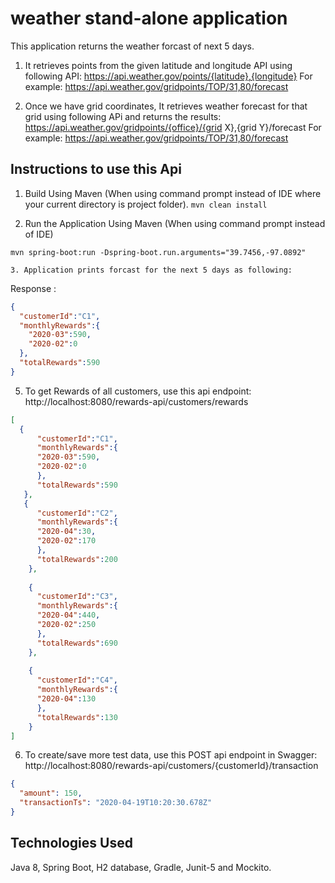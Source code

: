 # weather stand-alone application

This application returns the weather forcast of next 5 days.

1) It retrieves points from the given latitude and longitude API using following API:
https://api.weather.gov/points/{latitude},{longitude}
For example: https://api.weather.gov/gridpoints/TOP/31,80/forecast

2) Once we have grid coordinates, It retrieves weather forecast for that grid using following  APi and returns the results:
https://api.weather.gov/gridpoints/{office}/{grid X},{grid Y}/forecast
For example: https://api.weather.gov/gridpoints/TOP/31,80/forecast


## Instructions to use this Api

1. Build Using Maven (When using command prompt instead of IDE where your current directory is project folder).
```mvn clean install```

2. Run the Application Using Maven (When using command prompt instead of IDE)
```
mvn spring-boot:run -Dspring-boot.run.arguments="39.7456,-97.0892"

3. Application prints forcast for the next 5 days as following:

```
Response :

```json
{
  "customerId":"C1",
  "monthlyRewards":{
    "2020-03":590,
    "2020-02":0
  },
  "totalRewards":590
}

```
5. To get Rewards of all customers, use this api endpoint: 
http://localhost:8080/rewards-api/customers/rewards
```json
[
  {
      "customerId":"C1",
      "monthlyRewards":{
      "2020-03":590,
      "2020-02":0
      },
      "totalRewards":590
   },
   {
      "customerId":"C2",
      "monthlyRewards":{
      "2020-04":30,
      "2020-02":170
      },
      "totalRewards":200
    },
    
    {
      "customerId":"C3",
      "monthlyRewards":{
      "2020-04":440,
      "2020-02":250
      },
      "totalRewards":690
    },
    
    {
      "customerId":"C4",
      "monthlyRewards":{
      "2020-04":130
      },
      "totalRewards":130
    }
]

```
6. To create/save more test data, use this POST api endpoint in Swagger: 
http://localhost:8080/rewards-api/customers/{customerId}/transaction

```json
{
  "amount": 150,
  "transactionTs": "2020-04-19T10:20:30.678Z"
}

```

## Technologies Used 

Java 8, Spring Boot, H2 database, Gradle, Junit-5 and Mockito.
